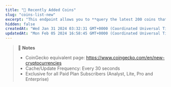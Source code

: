 ```yaml
---
title: "💼 Recently Added Coins"
slug: "coins-list-new"
excerpt: "This endpoint allows you to **query the latest 200 coins that recently listed on CoinGecko**"
hidden: false
createdAt: "Wed Jan 31 2024 03:32:31 GMT+0000 (Coordinated Universal Time)"
updatedAt: "Mon Feb 05 2024 16:58:45 GMT+0000 (Coordinated Universal Time)"
---
```

> 📘 **Notes**
> 
> - CoinGecko equivalent page: <https://www.coingecko.com/en/new-cryptocurrencies>
> - Cache/Update Frequency: Every 30 seconds
> - Exclusive for all Paid Plan Subscribers (Analyst, Lite, Pro and Enterprise)
